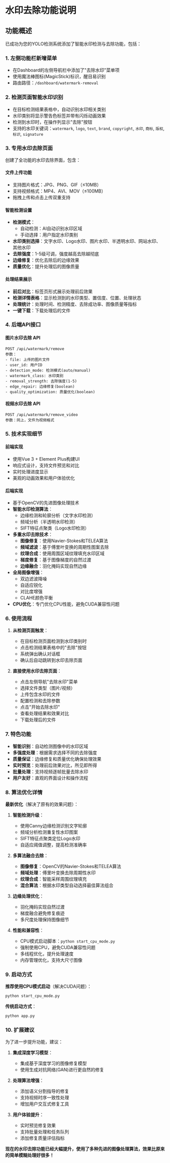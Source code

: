 # 水印去除功能说明

## 功能概述

已成功为您的YOLO检测系统添加了智能水印检测与去除功能，包括：

### 1. 左侧功能栏新增菜单
- 在Dashboard的左侧导航栏中添加了"去除水印"菜单项
- 使用魔法棒图标(MagicStick)标识，醒目易识别
- 路由路径：`/dashboard/watermark-removal`

### 2. 检测页面智能水印识别
- 在目标检测结果表格中，自动识别水印相关类别
- 水印类别将显示警告色标签并带有闪烁动画效果
- 检测到水印时，在操作列显示"去除"按钮
- 支持的水印关键词：`watermark`, `logo`, `text`, `brand`, `copyright`, `水印`, `商标`, `版权`, `标识`, `signature`

### 3. 专用水印去除页面
创建了全功能的水印去除界面，包含：

#### 文件上传功能
- 支持图片格式：JPG、PNG、GIF（≤10MB）
- 支持视频格式：MP4、AVI、MOV（≤100MB）
- 拖拽上传和点击上传双重支持

#### 智能检测设置
- **检测模式**：
  - 自动检测：AI自动识别水印区域
  - 手动选择：用户指定水印类别
- **水印类别选择**：文字水印、Logo水印、图片水印、半透明水印、网站水印、其他水印
- **去除强度**：1-5级可调，强度越高去除越彻底
- **边缘修复**：优化去除后的边缘效果
- **质量优化**：提升处理后的图像质量

#### 处理结果展示
- **前后对比**：标签页形式展示处理前后效果
- **检测详情表格**：显示检测到的水印类型、置信度、位置、处理状态
- **处理统计**：处理时间、检测精度、去除成功率、图像质量等指标
- **一键下载**：下载处理后的文件

### 4. 后端API接口

#### 图片水印去除 API
```
POST /api/watermark/remove
参数：
- file: 上传的图片文件
- user_id: 用户ID
- detection_mode: 检测模式(auto/manual)
- watermark_class: 水印类别
- removal_strength: 去除强度(1-5)
- edge_repair: 边缘修复(boolean)
- quality_optimization: 质量优化(boolean)
```

#### 视频水印去除 API
```
POST /api/watermark/remove_video
参数：同上，文件为视频格式
```

### 5. 技术实现细节

#### 前端实现
- 使用Vue 3 + Element Plus构建UI
- 响应式设计，支持文件预览和对比
- 实时处理进度显示
- 美观的动画效果和用户体验优化

#### 后端实现
- 基于OpenCV的先进图像处理技术
- **智能水印检测算法**：
  - 边缘检测和轮廓分析（文字水印检测）
  - 频域分析（半透明水印检测）
  - SIFT特征点聚类（Logo水印检测）
- **多重水印去除技术**：
  - **图像修复**：使用Navier-Stokes和TELEA算法
  - **频域滤波**：基于傅里叶变换的周期性图案去除
  - **纹理合成**：使用周围区域纹理填充水印区域
  - **梯度修复**：基于图像梯度的自然过渡
  - **边缘融合**：羽化掩码实现自然边缘
- **全局图像增强**：
  - 双边滤波降噪
  - 自适应锐化
  - 对比度增强
  - CLAHE颜色平衡
- **CPU优化**：专门优化CPU性能，避免CUDA兼容性问题

### 6. 使用流程

1. **从检测页面触发**：
   - 在目标检测页面检测到水印类别时
   - 点击检测结果表格中的"去除"按钮
   - 系统弹出确认对话框
   - 确认后自动跳转到水印去除页面

2. **直接使用水印去除页面**：
   - 点击左侧导航"去除水印"菜单
   - 选择文件类型（图片/视频）
   - 上传包含水印的文件
   - 配置检测和去除参数
   - 点击"开始去除水印"
   - 查看处理结果和效果对比
   - 下载处理后的文件

### 7. 特色功能

- **智能识别**：自动检测图像中的水印区域
- **多强度处理**：根据需求选择不同的去除强度
- **质量保证**：边缘修复和质量优化确保处理效果
- **实时预览**：处理前后效果对比，所见即所得
- **批量处理**：支持视频逐帧批量去除水印
- **用户友好**：直观的界面设计和操作流程

### 8. 算法优化详情

**最新优化**（解决了原有的效果问题）：

1. **智能检测升级**：
   - 使用Canny边缘检测识别文字轮廓
   - 频域分析检测重复性水印图案
   - SIFT特征点聚类定位Logo水印
   - 自适应阈值调整，提高检测准确率

2. **多算法融合去除**：
   - **图像修复**：OpenCV的Navier-Stokes和TELEA算法
   - **频域处理**：傅里叶变换去除周期性水印
   - **纹理合成**：智能采样周围纹理填充
   - **混合算法**：根据水印类型自动选择最佳算法组合

3. **边缘处理优化**：
   - 羽化掩码实现自然过渡
   - 梯度融合避免修复痕迹
   - 多尺度处理保持图像细节

4. **性能和兼容性**：
   - CPU模式启动脚本：`python start_cpu_mode.py`
   - 强制使用CPU，避免CUDA兼容性问题
   - 多线程优化，提升处理速度
   - 内存管理优化，支持大尺寸图像

### 9. 启动方式

**推荐使用CPU模式启动**（解决CUDA问题）：
```bash
python start_cpu_mode.py
```

**传统启动方式**：
```bash
python app.py
```

### 10. 扩展建议

为了进一步提升功能，建议：

1. **集成深度学习模型**：
   - 集成基于深度学习的图像修复模型
   - 使用生成对抗网络(GAN)进行更自然的修复

2. **处理算法增强**：
   - 添加语义分割指导的修复
   - 支持视频时序一致性处理
   - 增加用户交互式修复工具

3. **用户体验提升**：
   - 实时预览修复效果
   - 支持批量处理和任务队列
   - 添加修复质量评估指标

**现在的水印去除功能已经大幅提升，使用了多种先进的图像处理算法，效果比原来的简单模糊处理好很多！** 